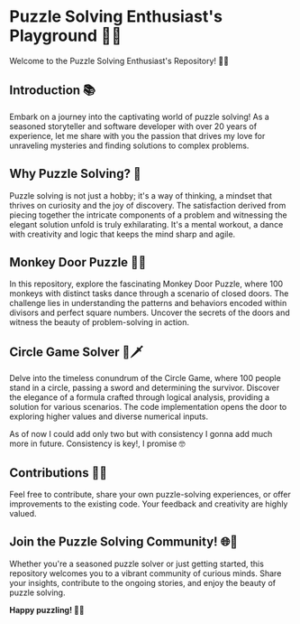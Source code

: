 # Puzzle Solving Enthusiast's Playground 🧩✨

Welcome to the Puzzle Solving Enthusiast's Repository! 🎉🤓

## Introduction 📚

Embark on a journey into the captivating world of puzzle solving! As a seasoned storyteller and software developer with over 20 years of experience, let me share with you the passion that drives my love for unraveling mysteries and finding solutions to complex problems.

## Why Puzzle Solving? 🤔
Puzzle solving is not just a hobby; it's a way of thinking, a mindset that thrives on curiosity and the joy of discovery. The satisfaction derived from piecing together the intricate components of a problem and witnessing the elegant solution unfold is truly exhilarating. It's a mental workout, a dance with creativity and logic that keeps the mind sharp and agile.

## Monkey Door Puzzle 🐒🚪

In this repository, explore the fascinating Monkey Door Puzzle, where 100 monkeys with distinct tasks dance through a scenario of closed doors. The challenge lies in understanding the patterns and behaviors encoded within divisors and perfect square numbers. Uncover the secrets of the doors and witness the beauty of problem-solving in action.

## Circle Game Solver 🔄🗡️

Delve into the timeless conundrum of the Circle Game, where 100 people stand in a circle, passing a sword and determining the survivor. Discover the elegance of a formula crafted through logical analysis, providing a solution for various scenarios. The code implementation opens the door to exploring higher values and diverse numerical inputs.

As of now I could add only two but with consistency I gonna add much more in future. Consistency is key!, I promise 🤓

## Contributions 🤝📜
Feel free to contribute, share your own puzzle-solving experiences, or offer improvements to the existing code. Your feedback and creativity are highly valued. 

## Join the Puzzle Solving Community! 🌐🧩
Whether you're a seasoned puzzle solver or just getting started, this repository welcomes you to a vibrant community of curious minds. Share your insights, contribute to the ongoing stories, and enjoy the beauty of puzzle solving.

**Happy puzzling! 🚀🌌**


